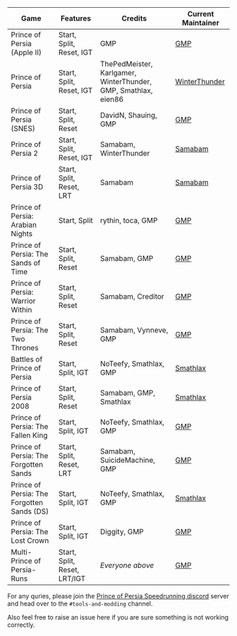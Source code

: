 Game | Features | Credits | Current Maintainer
--- | --- | --- | ---
Prince of Persia (Apple II) | Start, Split, Reset, IGT | GMP | [GMP](https://github.com/GMPranav)
Prince of Persia | Start, Split, Reset, IGT | ThePedMeister, Karlgamer, WinterThunder, GMP, Smathlax, eien86 | [WinterThunder](https://github.com/WinterThunderSpeedrun)
Prince of Persia (SNES) | Start, Split, Reset | DavidN, Shauing, GMP | [GMP](https://github.com/GMPranav)
Prince of Persia 2 | Start, Split, Reset, IGT | Samabam, WinterThunder | [Samabam](https://github.com/samabam)
Prince of Persia 3D | Start, Split, Reset, LRT | Samabam | [Samabam](https://github.com/samabam)
Prince of Persia: Arabian Nights | Start, Split | rythin, toca, GMP | [GMP](https://github.com/GMPranav)
Prince of Persia: The Sands of Time | Start, Split, Reset | Samabam, GMP | [GMP](https://github.com/GMPranav)
Prince of Persia: Warrior Within | Start, Split, Reset | Samabam, Creditor | [GMP](https://github.com/GMPranav)
Prince of Persia: The Two Thrones | Start, Split, Reset | Samabam, Vynneve, GMP | [GMP](https://github.com/GMPranav)
Battles of Prince of Persia | Start, Split, IGT | NoTeefy, Smathlax, GMP | [Smathlax](https://github.com/saulm314)
Prince of Persia 2008 | Start, Split, Reset | Samabam, GMP, Smathlax | [Smathlax](https://github.com/saulm314)
Prince of Persia: The Fallen King | Start, Split, IGT | NoTeefy, Smathlax, GMP | [GMP](https://github.com/GMPranav)
Prince of Persia: The Forgotten Sands | Start, Split, Reset, LRT | Samabam, SuicideMachine, GMP | [GMP](https://github.com/GMPranav)
Prince of Persia: The Forgotten Sands (DS) | Start, Split, IGT | NoTeefy, Smathlax, GMP | [Smathlax](https://github.com/saulm314)
Prince of Persia: The Lost Crown | Start, Split, IGT | Diggity, GMP | [GMP](https://github.com/GMPranav)
Multi-Prince of Persia-Runs | Start, Split, Reset, LRT/IGT | _Everyone above_ | [GMP](https://github.com/GMPranav)

For any quries, please join the [Prince of Persia Speedrunning discord](https://discordapp.com/invite/0Ss0agDWPoiSvr3E) server and head over to the `#tools-and-modding` channel.

Also feel free to raise an issue here if you are sure something is not working correctly.
